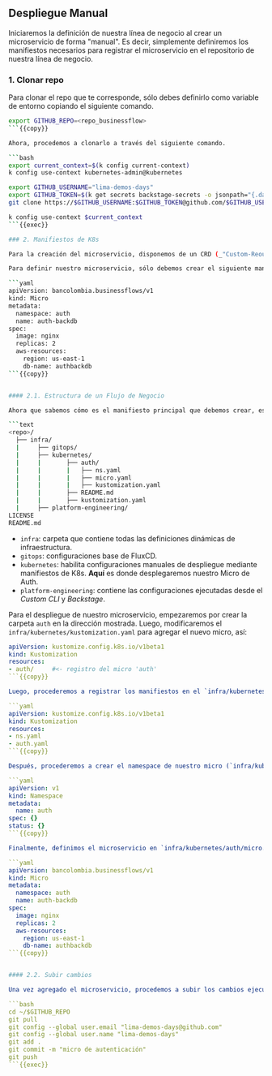 ## Despliegue Manual

Iniciaremos la definición de nuestra línea de negocio al crear un microservicio de forma "manual". Es decir, simplemente definiremos los manifiestos necesarios para registrar el microservicio en el repositorio de nuestra línea de negocio.

### 1. Clonar repo

Para clonar el repo que te corresponde, sólo debes definirlo como variable de entorno copiando el siguiente comando.

```bash
export GITHUB_REPO=<repo_businessflow>
```{{copy}}

Ahora, procedemos a clonarlo a través del siguiente comando.

```bash
export current_context=$(k config current-context)
k config use-context kubernetes-admin@kubernetes

export GITHUB_USERNAME="lima-demos-days"
export GITHUB_TOKEN=$(k get secrets backstage-secrets -o jsonpath="{.data.GITHUB_TOKEN}" | base64 -d) 
git clone https://$GITHUB_USERNAME:$GITHUB_TOKEN@github.com/$GITHUB_USERNAME/$GITHUB_REPO

k config use-context $current_context
```{{exec}}

### 2. Manifiestos de K8s

Para la creación del microservicio, disponemos de un CRD (_"Custom-Reource Definition"_) de K8s habilitado con Crossplane. Este CRD creará un `deployment`, un `service` y una AWS RDS con PostgreSQL por nostros. Toda esta lógica está abstraida a través de objetos tipo `Micro`.

Para definir nuestro microservicio, sólo debemos crear el siguiente manifiesto de K8s.

```yaml
apiVersion: bancolombia.businessflows/v1
kind: Micro
metadata:
  namespace: auth
  name: auth-backdb
spec:
  image: nginx
  replicas: 2
  aws-resources:
    region: us-east-1
    db-name: authbackdb
```{{copy}}


#### 2.1. Estructura de un Flujo de Negocio

Ahora que sabemos cómo es el manifiesto principal que debemos crear, es importante conocer también la estructura base de un flujo de negocio (_businessflow_). 

```text
<repo>/
  ├── infra/
  |     ├── gitops/
  |     ├── kubernetes/
  |     |       ├── auth/
  |     |       |   ├── ns.yaml
  |     |       |   ├── micro.yaml
  |     |       |   ├── kustomization.yaml
  |     |       ├── README.md
  |     |       ├── kustomization.yaml       
  |     ├── platform-engineering/
LICENSE
README.md
```

* `infra`: carpeta que contiene todas las definiciones dinámicas de infraestructura. 
* `gitops`: configuraciones base de FluxCD.
* `kubernetes`: habilita configuraciones manuales de despliegue mediante manifiestos de K8s. __Aquí__ es donde desplegaremos nuestro Micro de Auth.
* `platform-engineering`: contiene las configuraciones ejecutadas desde el _Custom CLI_ y _Backstage_.

Para el despliegue de nuestro microservicio, empezaremos por crear la carpeta `auth` en la dirección mostrada. Luego, modificaremos el `infra/kubernetes/kustomization.yaml` para agregar el nuevo micro, así:

```yaml
apiVersion: kustomize.config.k8s.io/v1beta1
kind: Kustomization
resources:
- auth/     #<- registro del micro 'auth'
```{{copy}}

Luego, procederemos a registrar los manifiestos en el `infra/kubernetes/auth/kustomization.yaml` de la siguiente forma:

```yaml
apiVersion: kustomize.config.k8s.io/v1beta1
kind: Kustomization
resources:
- ns.yaml
- auth.yaml
```{{copy}}

Después, procederemos a crear el namespace de nuestro micro (`infra/kubernetes/auth/ns.yaml`):

```yaml
apiVersion: v1
kind: Namespace
metadata:
  name: auth
spec: {}
status: {}
```{{copy}}

Finalmente, definimos el microservicio en `infra/kubernetes/auth/micro.yaml`:

```yaml
apiVersion: bancolombia.businessflows/v1
kind: Micro
metadata:
  namespace: auth
  name: auth-backdb
spec:
  image: nginx
  replicas: 2
  aws-resources:
    region: us-east-1
    db-name: authbackdb
```{{copy}}


#### 2.2. Subir cambios

Una vez agregado el microservicio, procedemos a subir los cambios ejecutando el siguiente comando:

```bash
cd ~/$GITHUB_REPO
git pull
git config --global user.email "lima-demos-days@github.com"
git config --global user.name "lima-demos-days"
git add .
git commit -m "micro de autenticación"
git push
```{{exec}}